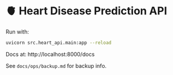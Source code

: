 # 🫀 Heart Disease Prediction API

Run with:

```bash
uvicorn src.heart_api.main:app --reload
```

Docs at: http://localhost:8000/docs

See `docs/ops/backup.md` for backup info.
